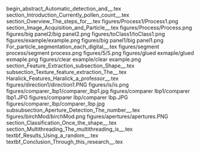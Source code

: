 begin_abstract_Automatic_detection_and__.tex
section_Introduction_Currently_pollen_count__.tex
section_Overview_The_steps_for__.tex
figures/Process1/Process1.png
section_Image_Acquisition_and_Particle__.tex
figures/Process/Process.png
figures/big panel2/big panel2.png
figures/toClass1/toClass1.png
figures/example/example.png
figures/big panel1/big panel1.png
For_particle_segmentation_each_digital__.tex
figures/segment process/segment process.png
figures/5/5.png
figures/glued exmaple/glued exmaple.png
figures/clear example/clear example.png
section_Feature_Extraction_subsection_Shape__.tex
subsection_Texture_feature_extraction_The__.tex
Haralick_Features_Haralick_a_professor__.tex
figures/direction1/direction1.PNG
figures/is/is.png
figures/comparer_lbp1/comparer_lbp1.jpg
figures/comparer lbp1/comparer lbp1.JPG
figures/comparer lbp/comparer lbp.JPG
figures/comparer_lbp/comparer_lbp.jpg
subsubsection_Aperture_Detection_The_number__.tex
figures/birchMod/birchMod.png
figures/apertures/apertures.PNG
section_Classification_Once_the_shape__.tex
section_Multithreading_The_multithreading_is__.tex
textbf_Results_Using_a_random__.tex
textbf_Conclusion_Through_this_research__.tex